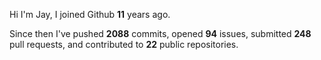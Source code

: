 Hi I'm Jay, I joined Github **11** years ago.

Since then I've pushed **2088** commits, opened **94** issues, submitted **248** pull requests, and contributed to **22** public repositories.

